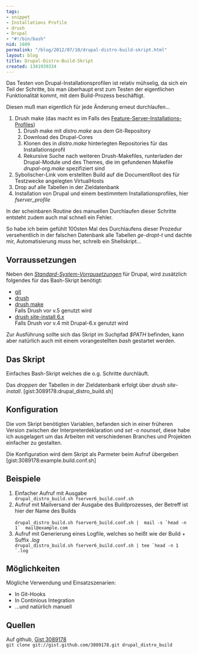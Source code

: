 ```yaml
---
tags:
- snippet
- Installations Profile
- drush
- Drupal
- "#!/bin/bash"
nid: 1609
permalink: "/blog/2012/07/10/drupal-distro-build-skript.html"
layout: blog
title: Drupal-Distro-Build-Skript
created: 1341939334
---
```

Das Testen von Drupal-Installationsprofilen ist relativ mühselig, da sich ein Teil der Schritte, bis man überhaupt erst zum Testen der eigentlichen Funktionalität kommt,
mit dem Build-Prozess beschäftigt.

Diesen muß man eigentlich für jede Änderung erneut durchlaufen...
<ol class="decimal">
 <li>Drush make (das macht es im Falls des <a href="https://github.com/fl3a/fserver_profile">Feature-Server-Installations-Profiles</a>)
<ol class="decimal">
   <li>Drush make mit <em>distro.make</em> aus dem Git-Repository </li>
   <li>Download des Drupal-Cores</li>
   <li>Klonen des in <em>distro.make</em> hinterlegten Repositories für das Installationsprofil</li>
   <li>Rekursive Suche nach weiteren Drush-Makefiles,
   runterladen der Drupal-Module und des Themes, die im gefundenen Makefile <em>drupal-org.make</em> spezifiziert sind</li> 
  </ol>
  </li>
 
 <li>Sybolischer-Link vom erstellten Build auf die DocumentRoot des für Testzwecke angelegten VirtualHosts</li>
 <li>Drop auf alle Tabellen in der Zieldatenbank</li>
 <li>Installation von Drupal und einem bestimmtem Installationsprofiles, hier <em>fserver_profile</em></li>
</ol>
In der scheinbaren Routine des manuellen Durchlaufen dieser Schritte entsteht zudem auch mal schnell ein Fehler.

So habe ich beim gefühlt 100sten Mal des Durchlaufens dieser Prozedur versehentlich in der falschen Datenbank alle Tabellen <em>ge-dropt-t</em> und dachte mir, Automatisierung muss her, schreib ein Shellskript...
<!--break-->
<h2>Vorraussetzungen</h2>
Neben den <em><a href="http://drupal.org/requirements/">Standard-System-Vorrausetzungen</a></em> für Drupal, wird zusätzlich folgendes für das Bash-Skript benötigt:
<ul>
 <li><a href="http://git-scm.com/">git</a></li>
 <li><a href="http://drupal.org/project/drush">drush</a></li>
 <li><a href="http://drupal.org/project/drush_make">drush make</a><br />Falls Drush vor v.5 genutzt wird
</li>
 <li><a href="http://drupal.org/project/drush_site_install6">drush site-install 6.x</a><br />Falls Drush vor v.4  mit Drupal-6.x genutzt wird</li>
</ul>
Zur Ausführung sollte sich das Skript im Suchpfad <em>$PATH</em> befinden, kann aber natürlich auch mit einem vorangestellten <em>bash</em> gestartet werden.

<h2>Das Skript</h2>
Einfaches Bash-Skript welches die o.g. Schritte durchläuft.

Das <em>droppen</em> der Tabellen in der Zieldatenbank erfolgt über <em>drush site-install</em>.
[gist:3089178:drupal_distro_build.sh]

<h2>Konfiguration</h2>
Die vom Skript benötigten Variablen, befanden sich in einer früheren Version zwischen der Interpreterdeklaration und <em>set -o nounset</em>, diese habe ich ausgelagert um das Arbeiten mit verschiedenen Branches und Projekten einfacher zu gestalten.

Die Konfiguration wird dem Skript als Parmeter beim Aufruf übergeben
[gist:3089178:example.build.conf.sh]


<h2>Beispiele</h2>
<ol>
  <li>Einfacher Aufruf mit Ausgabe
    <code>
drupal_distro_build.sh fserver6_build.conf.sh
</code>
  </li>
  <li>
    Aufruf mit Mailversand der Ausgabe des Buildprozesses, der Betreff ist hier der Name des Builds<br />
    <code>
drupal_distro_build.sh fserver6_build.conf.sh |  mail -s `head -n 1`  mail@example.com</code>
  </li>
  <li>Aufruf mit Generierung eines Logfile, welches so heißt wie der Build + Suffix <em>.log</em>
  <code>
drupal_distro_build.sh fserver6_build.conf.sh | tee `head -n 1 `.log</code>

</ol>

<h2>Möglichkeiten</h2>
Mögliche Verwendung und Einsatzszenarien:
<ul>
 <li>In Git-Hooks</li>
 <li>In Continious Integration</li>
 <li>...und natürlich manuell</li>
</ul>

<h2>Quellen</h2>
Auf github, <a href="https://gist.github.com/3089178">Gist 3089178</a>

<code>
git clone git://gist.github.com/3089178.git drupal_distro_build
</code>
